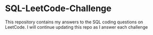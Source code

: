 # SQL-LeetCode-Challenge
 This repository contains my answers to the SQL coding questions on LeetCode. I will continue updating this repo as I answer each challenge
